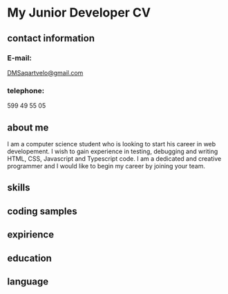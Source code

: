 # My Junior Developer CV
## contact information
### E-mail:
DMSaqartvelo@gmail.com
### telephone:
599 49 55 05
## about me 
I am a computer science student who is looking to start his career in web developement. 
I wish to gain experience in testing, debugging and writing HTML, CSS, Javascript and Typescript code.
I am a dedicated and creative programmer and I would like to begin my career by joining your team.
## skills
## coding samples
## expirience 
## education 
## language 
